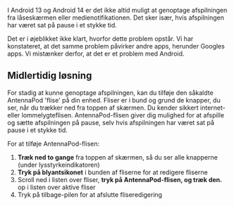 I Android 13 og Android 14 er det ikke altid muligt at genoptage afspilningen fra låseskærmen eller medienotifikationen. Det sker især, hvis afspilningen har været sat på pause i et stykke tid.

Det er i øjeblikket ikke klart, hvorfor dette problem opstår. Vi har konstateret, at det samme problem påvirker andre apps, herunder Googles apps. Vi mistænker derfor, at det er et problem med Android.

## Midlertidig løsning

For stadig at kunne genoptage afspilningen, kan du tilføje den såkaldte AntennaPod 'flise' på din enhed. Fliser er i bund og grund de knapper, du ser, når du trækker ned fra toppen af skærmen. Du kender sikkert internet- eller lommelygteflisen. AntennaPod-flisen giver dig mulighed for at afspille og sætte afspilningen på pause, selv hvis afspilningen har været sat på pause i et stykke tid.

For at tilføje AntennaPod-flisen:

1. **Træk ned to gange** fra toppen af skærmen, så du ser alle knapperne (under lysstyrkeindikatoren)
1. **Tryk på blyantsikonet** i bunden af fliserne for at redigere fliserne
1. Scroll ned i listen over fliser, **tryk på AntennaPod-flisen, og træk den.** op i listen over aktive fliser
1. Tryk på tilbage-pilen for at afslutte fliseredigering
